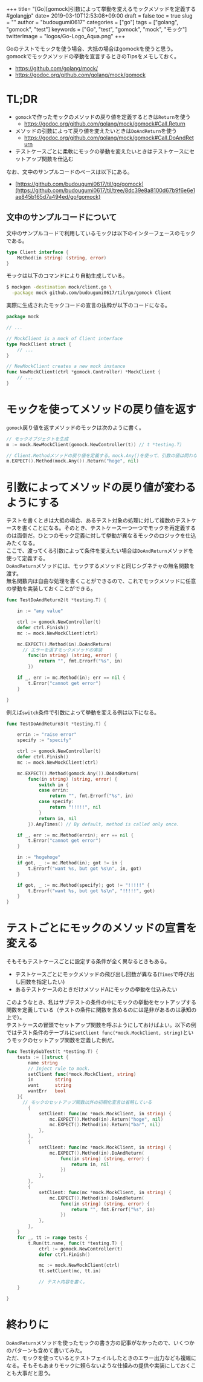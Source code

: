 +++
title= "[Go][gomock]引数によって挙動を変えるモックメソッドを定義する #golangjp"
date= 2019-03-10T12:53:08+09:00
draft = false
toc = true
slug = ""
author = "budougumi0617"
categories = ["go"]
tags = ["golang", "gomock", "test"]
keywords = ["Go", "test", "gomock", "mock", "モック"]
twitterImage = "logos/Go-Logo_Aqua.png"
+++

Goのテストでモックを使う場合、大抵の場合はgomockを使うと思う。  
gomockでモックメソッドの挙動を宣言するときのTipsをメモしておく。

- https://github.com/golang/mock/
- https://godoc.org/github.com/golang/mock/gomock

<!--more-->

# TL;DR
- `gomock`で作ったモックのメソッドの戻り値を定義するときは`Return`を使う
  - https://godoc.org/github.com/golang/mock/gomock#Call.Return
- メソッドの引数によって戻り値を変えたいときは`DoAndReturn`を使う
  - https://godoc.org/github.com/golang/mock/gomock#Call.DoAndReturn
- テストケースごとに柔軟にモックの挙動を変えたいときはテストケースにセットアップ関数を仕込む

なお、文中のサンプルコードのベースは以下にある。

- [https://github.com/budougumi0617/til/go/gomock](https://github.com/budougumi0617/til/tree/8dc39e8a8100d67b9f6e6e1ae845b165d7a494ed/go/gomock)

## 文中のサンプルコードについて
文中のサンプルコードで利用しているモックは以下のインターフェースのモックである。

```go
type Client interface {
	Method(in string) (string, error)
}
```

モックは以下のコマンドにより自動生成している。
```bash
$ mockgen -destination mock/client.go \
  -package mock github.com/budougumi0617/til/go/gomock Client
```

実際に生成されたモックコードの宣言の抜粋が以下のコードになる。

```go
package mock

// ...

// MockClient is a mock of Client interface
type MockClient struct {
	// ...
}

// NewMockClient creates a new mock instance
func NewMockClient(ctrl *gomock.Controller) *MockClient {
	// ...
}
```

# モックを使ってメソッドの戻り値を返す

`gomock`戻り値を返すメソッドのモックは次のように書く。

```go
// モックオブジェクトを生成
m := mock.NewMockClient(gomock.NewController(t)) // t *testing.T)

// Client.Methodメソッドの戻り値を定義する。mock.Any()を使って、引数の値は問わない。
m.EXPECT().Method(mock.Any()).Return("hoge", nil)
```

# 引数によってメソッドの戻り値が変わるようにする
テストを書くときは大抵の場合、あるテスト対象の処理に対して複数のテストケースを書くことになる。そのとき、テストケース一つ一つでモックを再定義するのは面倒だ。ひとつのモック定義に対して挙動が異なるモックのロジックを仕込みたくなる。  
ここで、渡ってくる引数によって条件を変えたい場合は`DoAndReturn`メソッドを使って定義する。  
`DoAndReturn`メソッドには、モックするメソッドと同じシグネチャの無名関数を渡す。  
無名関数内は自由な処理を書くことができるので、これでモックメソッドに任意の挙動を実装しておくことができる。


```go
func TestDoAndReturn2(t *testing.T) {

	in := "any value"

	ctrl := gomock.NewController(t)
	defer ctrl.Finish()
	mc := mock.NewMockClient(ctrl)

	mc.EXPECT().Method(in).DoAndReturn(
	  // エラーを返すモックメソッドの実装
		func(in string) (string, error) {
			return "", fmt.Errorf("%s", in)
		})

	if _, err := mc.Method(in); err == nil {
		t.Error("cannot get error")
	}

}
```

例えば`switch`条件で引数によって挙動を変える例は以下になる。

```go
func TestDoAndReturn3(t *testing.T) {

	errin := "raise error"
	specify := "specify"

	ctrl := gomock.NewController(t)
	defer ctrl.Finish()
	mc := mock.NewMockClient(ctrl)

	mc.EXPECT().Method(gomock.Any()).DoAndReturn(
		func(in string) (string, error) {
			switch in {
			case errin:
				return "", fmt.Errorf("%s", in)
			case specify:
				return "!!!!!", nil
			}
			return in, nil
		}).AnyTimes() // By default, method is called only once.

	if _, err := mc.Method(errin); err == nil {
		t.Error("cannot get error")
	}

	in := "hogehoge"
	if got, _ := mc.Method(in); got != in {
		t.Errorf("want %s, but got %s\n", in, got)
	}

	if got, _ := mc.Method(specify); got != "!!!!!" {
		t.Errorf("want %s, but got %s\n", "!!!!!", got)
	}
}
```

# テストごとにモックのメソッドの宣言を変える
そもそもテストケースごとに設定する条件が全く異なるときもある。

- テストケースごとにモックメソッドの飛び出し回数が異なる(`Times`で呼び出し回数を指定したい)
- あるテストケースのときだけメソッドAにモックの挙動を仕込みたい

このようなとき、私はサブテストの条件の中にモックの挙動をセットアップする関数を定義している（テストの条件に関数を含めるのには是非があるのは承知の上で）。  
テストケースの冒頭でセットアップ関数を呼ぶようにしておけばよい。以下の例ではテスト条件のテーブルに`setClient func(*mock.MockClient, string)`というモックのセットアップ関数を定義した例だ。

```go
func TestBySubTest(t *testing.T) {
	tests := []struct {
		name string
		// Inject rule to mock.
		setClient func(*mock.MockClient, string)
		in        string
		want      string
		wantErr   bool
	}{
	  // モックのセットアップ関数以外の初期化宣言は省略している
		{
			setClient: func(mc *mock.MockClient, in string) {
				mc.EXPECT().Method(in).Return("hoge", nil)
				mc.EXPECT().Method(in).Return("bar", nil)
			},
		},
		{
			setClient: func(mc *mock.MockClient, in string) {
				mc.EXPECT().Method(in).DoAndReturn(
					func(in string) (string, error) {
						return in, nil
					})
			},
		},
		{
			setClient: func(mc *mock.MockClient, in string) {
				mc.EXPECT().Method(in).DoAndReturn(
					func(in string) (string, error) {
						return "", fmt.Errorf("%s", in)
					})
			},
		},
	}
	for _, tt := range tests {
		t.Run(tt.name, func(t *testing.T) {
			ctrl := gomock.NewController(t)
			defer ctrl.Finish()

			mc := mock.NewMockClient(ctrl)
			tt.setClient(mc, tt.in)

			// テスト内容を書く。
	}

}
```

# 終わりに
`DoAndReturn`メソッドを使ったモックの書き方の記事がなかったので、いくつかのパターンも含めて書いてみた。  
ただ、モックを使っているとテストフェイルしたときのエラー出力なども複雑になる。そもそもあまりモックに頼らないような仕組みの提供や実装にしておくことも大事だと思う。


